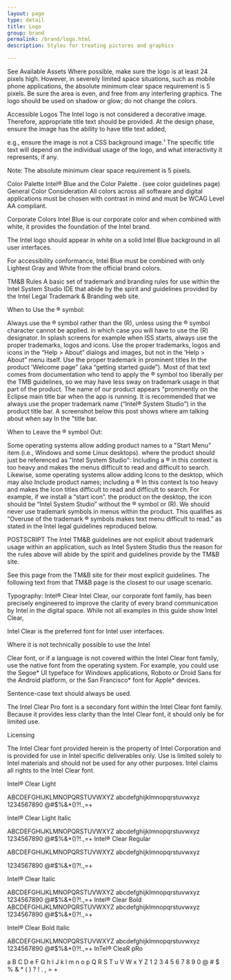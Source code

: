 ```yaml
---
layout: page
type: detail
title: Logo
group: brand
permalink: /brand/logo.html
description: Styles for treating pictures and graphics

---
```

See Available Assets
Where possible, make sure the logo is at least 24 pixels high. However, in severely limited space situations, such as mobile phone applications, the absolute minimum clear space requirement is 5 pixels.
Be sure the area is even, and free from any interfering graphics. The logo should be used on shadow or glow; do not change the colors.

Accessible Logos
The Intel logo is not considered a decorative image. Therefore, appropriate title text should be provided.  At the design phase, ensure the image has the ability to have title text added,

e.g., ensure the image is not a CSS background image.¹ The specific title text will depend on the individual usage of the logo, and what interactivity it represents, if any.

Note: The absolute minimum clear space requirement is 5 pixels.
 


 
Color Palette
Intel® Blue and the Color Palette . (see color guidelines page)
General Color Consideration
All colors across all software and digital applications must be chosen with contrast in mind and must be WCAG Level AA compliant.

Corporate Colors
Intel Blue is our corporate color and when combined with white, it provides the foundation of the Intel brand.

The Intel logo should appear in white on a solid Intel Blue background in all user interfaces.

For accessibility conformance, Intel Blue must be combined with only Lightest Gray and White from the official brand colors.

TM&B Rules
A basic set of trademark and branding rules for use within the Intel System Studio IDE that abide by the spirit and guidelines provided by the Intel Legal Trademark & Branding web site. 
 
 

When to Use the ® symbol:

Always use the ® symbol rather than the (R), unless using the ® symbol character cannot be applied. in which case you will have to use the (R) designator.
In splash screens for example when ISS starts, always use the proper trademarks, logos and icons. 
Use the proper trademarks, logos and icons in the “Help > About” dialogs and images, but not in the 'Help > About” menu itself.
Use the proper trademark in prominent titles In the product 'Welcome page” (aka “getting started guide”).  Most of that text comes from documentation who tend to apply the ® symbol too liberally per the TMB guidelines, so we may have less sway on trademark usage in that part of the product. 
The name of our product appears "prominently on the Eclipse main title bar when the app is running. It is recommended that we always use the proper trademark name (“Intel® System Studio”) in the product title bar.  A screenshot below this post shows where am talking about when say In the "title bar.
 

When to Leave the  ® symbol Out:

Some operating systems allow adding product names to a "Start Menu” item (i.e., Windows and some Linux desktops). where the product should just be referenced as "Intel System Studio": Including a ® in this context is too heavy and makes the menus difficult to read and difficult to search.
Likewise, some operating systems allow adding Icons to the desktop, which may also Include product names; including a ® In this context Is too heavy and makes the Icon titles difficult to read and difficult to search. For example, if we install a “start icon”. the product on the desktop, the icon should be “Intel System Studio” without the ® symbol or (R).
We should never use trademark symbols in menus within the product. This qualifies as “Overuse of the trademark ® symbols makes text menu difficult to read.” as stated in the Intel legal guidelines reproduced below.
 

POSTSCRIPT
The Intel TM&B guidelines are not explicit about trademark usage within an application, such as Intel System Studio thus the reason for the rules above will abide by the spirit and guidelines provide by the TM&B site. 

See this page from the TM&B site for their most explicit guidelines. The following text from that TM&B page is the closest to our usage scenario.

 

 
 
Typography: Intel® Clear
Intel Clear, our corporate font family, has been precisely engineered to improve the clarity of every brand communication by Intel in the digital space.
While not all examples in this guide show Intel Clear,

Intel Clear is the preferred font for Intel user interfaces.

Where it is not technically possible to use the Intel

Clear font, or if a language is not covered within the Intel Clear font family, use the native font from the operating system. For example, you could use the Segoe* UI typeface for Windows applications, Roboto or Droid Sans for the Android platform, or the San Francisco* font for Apple* devices.

Sentence-case text should always be used.

The Intel Clear Pro font is a secondary font within the Intel Clear font family. Because it provides less clarity than the Intel Clear font, it should only be for limited use.

Licensing

The Intel Clear font provided herein is the property of Intel Corporation and is provided for use in Intel specific deliverables only. Use is limited solely to Intel materials and should not be used for any other purposes. Intel claims all rights to the Intel Clear font.

Intel® Clear Light

ABCDEFGHIJKLMNOPQRSTUVWXYZ abcdefghijklmnopqrstuvwxyz 1234567890 @#$%&*()?!.,=+

Intel® Clear Light Italic

ABCDEFGHIJKLMNOPQRSTUVWXYZ abcdefghijklmnopqrstuvwxyz 1234567890 @#$%&*()?!.,=+
Intel® Clear Regular

ABCDEFGHIJKLMNOPQRSTUVWXYZ abcdefghijklmnopqrstuvwxyz

1234567890 @#$%&*()?!.,=+

 Intel® Clear Italic

ABCDEFGHIJKLMNOPQRSTUVWXYZ abcdefghijklmnopqrstuvwxyz 1234567890 @#$%&*()?!.,=+
Intel® Clear Bold
ABCDEFGHIJKLMNOPQRSTUVWXYZ abcdefghijklmnopqrstuvwxyz 1234567890 @#$%&*()?!.,=+

Intel® Clear Bold Italic                                                                  

ABCDEFGHIJKLMNOPQRSTUVWXYZ abcdefghijklmnopqrstuvwxyz 1234567890 @#$%&*()?!.,=+
InTel® CleaR pRo

a B C D e F G h I J k l m n o p Q R S T u V W x Y Z 1 2 3 4 5 6 7 8 9 0 @ # $ % & * ( ) ? ! . , = +

 

